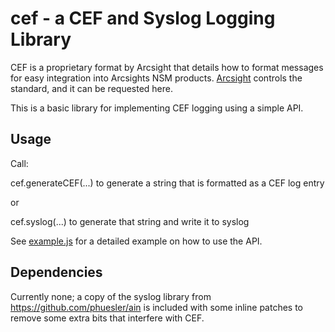 # cef - a CEF and Syslog Logging Library

CEF is a proprietary format by Arcsight that details how to format messages for easy integration into Arcsights NSM products.  [Arcsight](http://www.arcsight.com/solutions/solutions-cef/) controls the standard, and it can be requested here.

This is a basic library for implementing CEF logging using a simple API.  

## Usage ##

Call:

cef.generateCEF(...) to generate a string that is formatted as a CEF log entry

or 

cef.syslog(...) to generate that string and write it to syslog

See [example.js](example.js) for a detailed example on how to use the API.

## Dependencies ##

Currently none; a copy of the syslog library from https://github.com/phuesler/ain is included with some inline patches to remove some extra bits that interfere with CEF.

